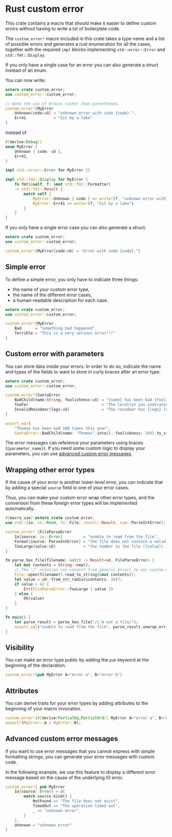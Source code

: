 # Rust custom error

This crate contains a macro that should make it easier
to define custom errors without having to write a lot of boilerplate code.

The `custom_error!` macro included in this crate takes a type name
and a list of possible errors and generates a rust enumeration for all the cases,
together with the required `impl` blocks implementing `std::error::Error`
and `std::fmt::Display`. 

If you only have a single case for an error you can also generate a struct
instead of an enum.

You can now write:

```rust
extern crate custom_error;
use custom_error::custom_error;

// Note the use of braces rather than parentheses.
custom_error!{MyError
    Unknown{code:u8} = "unknown error with code {code}.",
    Err41            = "Sit by a lake"
}
```

instead of

```rust
#[derive(Debug)]
enum MyError {
    Unknown { code: u8 },
    Err41,
}

impl std::error::Error for MyError {}

impl std::fmt::Display for MyError {
    fn fmt(&self, f: &mut std::fmt::Formatter)
    -> std::fmt::Result {
        match self {
            MyError::Unknown { code } => write!(f, "unknown error with code {}." , code),
            MyError::Err41 => write!(f, "Sit by a lake")
        }
    }
}
```

If you only have a single error case you can also generate a struct:
```rust
extern crate custom_error;
use custom_error::custom_error;

custom_error!{MyError{code:u8} = "error with code {code}."}
```

## Simple error

To define a simple error, you only have to indicate three things:
 * the name of your custom error type,
 * the name of the different error cases,
 * a human-readable description for each case.

```rust
extern crate custom_error;
use custom_error::custom_error;

custom_error!{MyError
    Bad      = "Something bad happened",
    Terrible = "This is a very serious error!!!"
}
```

## Custom error with parameters

You can store data inside your errors.
In order to do so, indicate the name and types of the fields to want to store in curly braces
after an error type.

```rust
extern crate custom_error;
use custom_error::custom_error;

custom_error!{SantaError
    BadChild{name:String, foolishness:u8} = "{name} has been bad {foolishness} times this year",
    TooFar                                = "The location you indicated is too far from the north pole",
    InvalidReindeer{legs:u8}              = "The reindeer has {legs} legs"
}

assert_eq!(
    "Thomas has been bad 108 times this year",
    SantaError::BadChild{name: "Thomas".into(), foolishness: 108}.to_string());
```

The error messages can reference your parameters using braces (`{parameter_name}`).
If you need some custom logic to display your parameters, you can use
[advanced custom error messages](#advanced-custom-error-messages).

## Wrapping other error types

If the cause of your error is another lower-level error, you can indicate that
by adding a special `source` field to one of your error cases.

Thus, you can make your custom error wrap other error types,
and the conversion from these foreign error types will be implemented automatically.

```rust
#[macro_use] extern crate custom_error;
use std::{io, io::Read, fs::File, result::Result, num::ParseIntError};

custom_error! {FileParseError
    Io{source: io::Error}         = "unable to read from the file",
    Format{source: ParseIntError} = "the file does not contain a valid integer",
    TooLarge{value:u8}            = "the number in the file ({value}) is too large"
}

fn parse_hex_file(filename: &str) -> Result<u8, FileParseError> {
    let mut contents = String::new();
    // The '?' notation can convert from generic errors to our custom error type
    File::open(filename)?.read_to_string(&mut contents)?;
    let value = u8::from_str_radix(&contents, 16)?;
    if value > 42 {
        Err(FileParseError::TooLarge { value })
    } else {
        Ok(value)
    }
}

fn main() {
    let parse_result = parse_hex_file("/i'm not a file/");
    assert_eq!("unable to read from the file", parse_result.unwrap_err().to_string());
}
```

## Visibility

You can make an error type public by adding the `pub` keyword
at the beginning of the declaration.

```rust
custom_error!{pub MyError A="error a", B="error b"}
```

## Attributes

You can derive traits for your error types by adding attributes
to the beginning of your macro invocation.

```rust
custom_error!{#[derive(PartialEq,PartialOrd)] MyError A="error a", B="error b"}
assert!(MyError::A < MyError::B);
```

## Advanced custom error messages

If you want to use error messages that you cannot express with
simple formatting strings, you can generate your error messages with
custom code.

In the following example, we use this feature to display a
different error message based on the cause of the underlying IO error.

```rust
custom_error!{ pub MyError
    Io{source: Error} = @{
        match source.kind() {
            NotFound => "The file does not exist",
            TimedOut => "The operation timed out",
            _ => "unknown error",
        }
    },
    Unknown = "unknown error"
}
```
